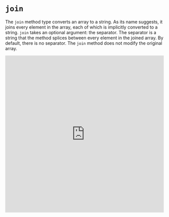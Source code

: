 # `join`

The `join` method type converts an array to a string. As its name suggests, it
joins every element in the array, each of which is implicitly converted to a
string. `join` takes an optional argument: the separator. The separator is a
string that the method splices between every element in the joined array. By
default, there is no separator. The `join` method does not modify the original
array.

<iframe frameborder="0" width="100%" height="500px" src="https://repl.it/@AppAcademy/RemoteBaggyHoki?lite=true"></iframe>
